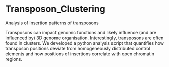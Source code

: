 # Transposon_Clustering
Analysis of insertion patterns of transposons

Transposons can impact genomic functions and likely influence (and are influenced by) 3D genome organisation. Interestingly, transposons are often found in clusters.  We developed a python analysis script that quantifies how transposon positions deviate from homogeneously distributed control elements and how positions of insertions correlate with open chromatin regions.
